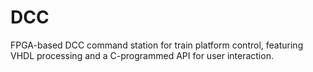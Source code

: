 # DCC
FPGA-based DCC command station for train platform control, featuring VHDL processing and a C-programmed API for user interaction.

